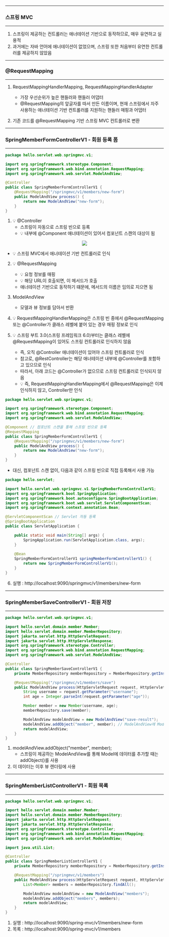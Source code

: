 -----
### 스프링 MVC
-----
1. 스프링이 제공하는 컨트롤러는 애너테이션 기반으로 동작하므로, 매우 유연하고 실용적
2. 과거에는 자바 언어에 애너테이션이 없었으며, 스프링 또한 처음부터 유연한 컨트롤러를 제공하지 않았음

-----
### @RequestMapping
-----
1. RequestMappingHandlerMapping, RequestMappingHandlerAdapter
   - 가장 우선순위가 높은 핸들러와 핸들러 어댑터
   - @RequestMapping의 앞글자를 따서 만든 이름이며, 현재 스프링에서 자주 사용하는 애너테이션 기반 컨트롤러를 지원하는 핸들러 매핑과 어댑터

2. 기존 코드를 @RequestMapping 기반 스프링 MVC 컨트롤러로 변환

-----
### SpringMemberFormControllerV1 - 회원 등록 폼
-----
```java
package hello.servlet.web.springmvc.v1;

import org.springframework.stereotype.Component;
import org.springframework.web.bind.annotation.RequestMapping;
import org.springframework.web.servlet.ModelAndView;

@Controller
public class SpringMemberFormControllerV1 {
    @RequestMapping("/springmvc/v1/members/new-form")
    public ModelAndView process() {
        return new ModelAndView("new-form");
    }
}
```

1. 💡 @Controller
   - 스프링이 자동으로 스프링 빈으로 등록
   - 💡 내부에 @Component 애너테이션이 있어서 컴포넌트 스캔의 대상이 됨
<div align="center">
<img src="https://github.com/sooyounghan/Spring/assets/34672301/93d90a95-a767-4b8b-a5b2-bfbded5258e8">
</div>

   - 💡 스프링 MVC에서 애너테이션 기반 컨트롤러로 인식

2. 💡 @RequestMapping
   - 💡 요청 정보를 매핑
   - 💡 해당 URL이 호출되면, 이 메서드가 호출
   - 애너테이션 기반으로 동작하기 떄문에, 메서드의 이름은 임의로 지으면 됨

3. ModelAndView
   - 모델과 뷰 정보를 담아서 반환

4. 💡 RequestMappingHandlerMapping은 스프링 빈 중에서 @RequestMapping 또는 @Controller가 클래스 레벨에 붙어 있는 경우 매핑 정보로 인식
5. 💡 스프링 부트 3.0(스프링 프레임워크 6.0)부터는 클래스 레벨에 @RequestMapping이 있어도 스프링 컨트롤러로 인식하지 않음
   - 즉, 오직 @Controller 애너테이션이 있어야 스프링 컨트롤러로 인식
   - 참고로, @RestController는 해당 애너테이션 내부에 @Controller를 포함하고 있으므로 인식
   - 따라서, 아래 코드는 @Controller가 없으므로 스프링 컨트롤러로 인식되지 않음
   - 💡 즉, RequestMappingHandlerMapping에서 @RequestMapping은 이제 인식하지 않고, Controller만 인식
     
```java
package hello.servlet.web.springmvc.v1;

import org.springframework.stereotype.Component;
import org.springframework.web.bind.annotation.RequestMapping;
import org.springframework.web.servlet.ModelAndView;

@Component // 컴포넌트 스캔을 통해 스프링 빈으로 등록
@RequestMapping
public class SpringMemberFormControllerV1 {
    @RequestMapping("/springmvc/v1/members/new-form")
    public ModelAndView process() {
        return new ModelAndView("new-form");
    }
}
```

  - 대신, 컴포넌트 스캔 없이, 다음과 같이 스프링 빈으로 직접 등록해서 사용 가능
```java
package hello.servlet;

import hello.servlet.web.springmvc.v1.SpringMemberFormControllerV1;
import org.springframework.boot.SpringApplication;
import org.springframework.boot.autoconfigure.SpringBootApplication;
import org.springframework.boot.web.servlet.ServletComponentScan;
import org.springframework.context.annotation.Bean;

@ServletComponentScan // Servlet 자동 등록
@SpringBootApplication
public class ServletApplication {

	public static void main(String[] args) {
		SpringApplication.run(ServletApplication.class, args);
	}
	
	@Bean
	SpringMemberFormControllerV1 springMemberFormControllerV1() {
		return new SpringMemberFormControllerV1();
	}
}
```

6. 실행 : http://localhost:9090/springmvc/v1/members/new-form

-----
### SpringMemberSaveControllerV1 - 회원 저장
-----
```java
package hello.servlet.web.springmvc.v1;

import hello.servlet.domain.member.Member;
import hello.servlet.domain.member.MemberRepository;
import jakarta.servlet.http.HttpServletRequest;
import jakarta.servlet.http.HttpServletResponse;
import org.springframework.stereotype.Controller;
import org.springframework.web.bind.annotation.RequestMapping;
import org.springframework.web.servlet.ModelAndView;

@Controller
public class SpringMemberSaveControllerV1 {
    private MemberRepository memberRepository = MemberRepository.getInstance();

    @RequestMapping("/springmvc/v1/members/save")
    public ModelAndView process(HttpServletRequest request, HttpServletResponse response) {
        String username = request.getParameter("username");
        int age = Integer.parseInt(request.getParameter("age"));

        Member member = new Member(username, age);
        memberRepository.save(member);

        ModelAndView modelAndView = new ModelAndView("save-result");
        modelAndView.addObject("member", member); // ModelAndView에 Model 삽입
        return modelAndView;
    }
}
```

1. modelAndView.addObject("member", member);
   - 스프링이 제공하는 ModelAndView를 통해 Model에 데이터를 추가할 때는 addObject()를 사용
2. 이 데이터는 이후 뷰 렌더링에 사용

-----
### SpringMemberListControllerV1 - 회원 목록
-----
```java
package hello.servlet.web.springmvc.v1;

import hello.servlet.domain.member.Member;
import hello.servlet.domain.member.MemberRepository;
import jakarta.servlet.http.HttpServletRequest;
import jakarta.servlet.http.HttpServletResponse;
import org.springframework.stereotype.Controller;
import org.springframework.web.bind.annotation.RequestMapping;
import org.springframework.web.servlet.ModelAndView;

import java.util.List;

@Controller
public class SpringMemberListControllerV1 {
    private MemberRepository memberRepository = MemberRepository.getInstance();

    @RequestMapping("/springmvc/v1/members")
    public ModelAndView process(HttpServletRequest request, HttpServletResponse response) {
        List<Member> members = memberRepository.findAll();

        ModelAndView modelAndView = new ModelAndView("members");
        modelAndView.addObject("members", members);
        return modelAndView;
    }
}
```

1. 실행 : http://localhost:9090/spring-mvc/v1/members/new-form
2. 목록 : http://localhost:9090/spring-mvc/v1/members
